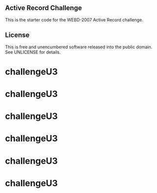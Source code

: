 ## Active Record Challenge 

This is the starter code for the WEBD-2007 Active Record challenge.

## License

This is free and unencumbered software released into the public domain. See UNLICENSE for details.
# challengeU3
# challengeU3
# challengeU3
# challengeU3
# challengeU3
# challengeU3
